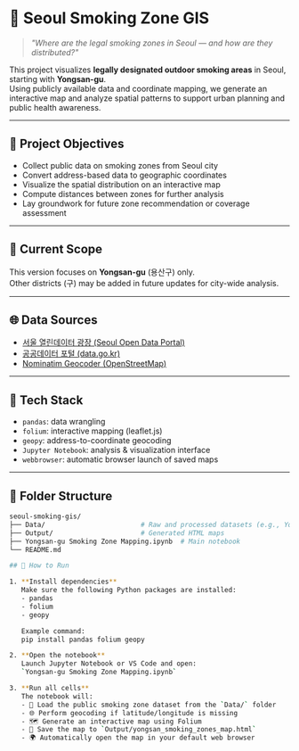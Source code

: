 # 🚬 Seoul Smoking Zone GIS

> *"Where are the legal smoking zones in Seoul — and how are they distributed?"*

This project visualizes **legally designated outdoor smoking areas** in Seoul, starting with **Yongsan-gu**.  
Using publicly available data and coordinate mapping, we generate an interactive map and analyze spatial patterns to support urban planning and public health awareness.

---

## 🎯 Project Objectives

- Collect public data on smoking zones from Seoul city
- Convert address-based data to geographic coordinates
- Visualize the spatial distribution on an interactive map
- Compute distances between zones for further analysis
- Lay groundwork for future zone recommendation or coverage assessment

---

## 📍 Current Scope

This version focuses on **Yongsan-gu** (용산구) only.  
Other districts (구) may be added in future updates for city-wide analysis.

---

## 🌐 Data Sources

- [서울 열린데이터 광장 (Seoul Open Data Portal)](https://data.seoul.go.kr)
- [공공데이터 포털 (data.go.kr)](https://www.data.go.kr)
- [Nominatim Geocoder (OpenStreetMap)](https://nominatim.org)

---

## 🔧 Tech Stack

- `pandas`: data wrangling  
- `folium`: interactive mapping (leaflet.js)  
- `geopy`: address-to-coordinate geocoding  
- `Jupyter Notebook`: analysis & visualization interface  
- `webbrowser`: automatic browser launch of saved maps

---

## 🧱 Folder Structure

```bash
seoul-smoking-gis/
├── Data/                        # Raw and processed datasets (e.g., Yongsan CSV)
├── Output/                      # Generated HTML maps
├── Yongsan-gu Smoking Zone Mapping.ipynb  # Main notebook
└── README.md

## 🚀 How to Run

1. **Install dependencies**  
   Make sure the following Python packages are installed:
   - pandas  
   - folium  
   - geopy  

   Example command:  
   pip install pandas folium geopy

2. **Open the notebook**  
   Launch Jupyter Notebook or VS Code and open:  
   `Yongsan-gu Smoking Zone Mapping.ipynb`

3. **Run all cells**  
   The notebook will:
   - 📂 Load the public smoking zone dataset from the `Data/` folder  
   - 🌐 Perform geocoding if latitude/longitude is missing  
   - 🗺️ Generate an interactive map using Folium  
   - 💾 Save the map to `Output/yongsan_smoking_zones_map.html`  
   - 🌍 Automatically open the map in your default web browser
